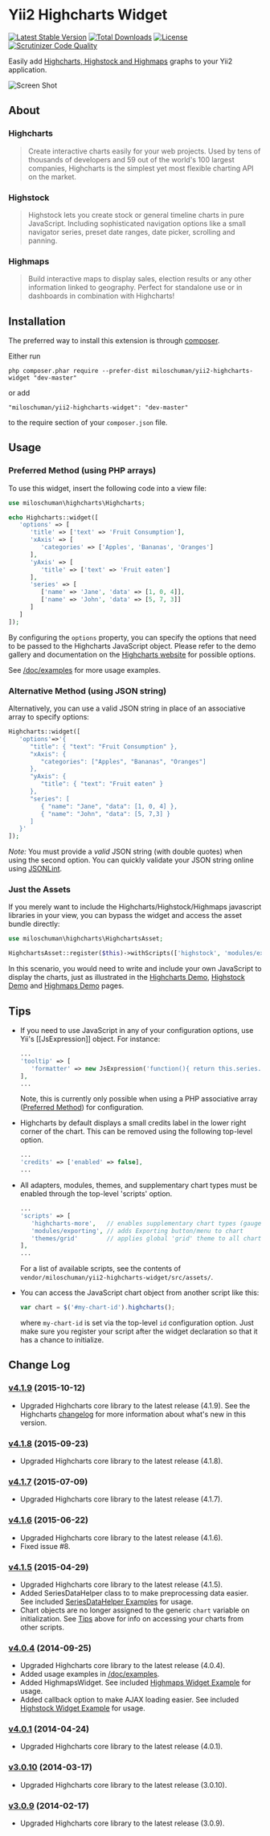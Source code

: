 Yii2 Highcharts Widget
======================

[![Latest Stable Version](https://poser.pugx.org/miloschuman/yii2-highcharts-widget/v/stable.png)](https://packagist.org/packages/miloschuman/yii2-highcharts-widget)
[![Total Downloads](https://poser.pugx.org/miloschuman/yii2-highcharts-widget/downloads.png)](https://packagist.org/packages/miloschuman/yii2-highcharts-widget)
[![License](https://poser.pugx.org/miloschuman/yii2-highcharts-widget/license.png)](https://packagist.org/packages/miloschuman/yii2-highcharts-widget)
[![Scrutinizer Code Quality](https://scrutinizer-ci.com/g/miloschuman/yii2-highcharts/badges/quality-score.png?b=master)](https://scrutinizer-ci.com/g/miloschuman/yii2-highcharts/?branch=master)

Easily add [Highcharts, Highstock and Highmaps](http://www.highcharts.com/) graphs to your Yii2 application.

![Screen Shot](http://www.yiiframework.com/extension/yii2-highcharts-widget/files/screenshot.png)


About
-----

### Highcharts ###
> Create interactive charts easily for your web projects. Used by tens of thousands of developers and 59 out of the world's 100 largest companies, Highcharts is the simplest yet most flexible charting API on the market.

### Highstock ###
> Highstock lets you create stock or general timeline charts in pure JavaScript. Including sophisticated navigation options like a small navigator series, preset date ranges, date picker, scrolling and panning.

### Highmaps ###
> Build interactive maps to display sales, election results or any other information linked to geography. Perfect for standalone use or in dashboards in combination with Highcharts!


Installation
------------

The preferred way to install this extension is through [composer](http://getcomposer.org/download/).

Either run

```
php composer.phar require --prefer-dist miloschuman/yii2-highcharts-widget "dev-master"
```

or add

```
"miloschuman/yii2-highcharts-widget": "dev-master"
```

to the require section of your `composer.json` file.


Usage
-----

### Preferred Method (using PHP arrays) ###

To use this widget, insert the following code into a view file:
```php
use miloschuman\highcharts\Highcharts;

echo Highcharts::widget([
   'options' => [
      'title' => ['text' => 'Fruit Consumption'],
      'xAxis' => [
         'categories' => ['Apples', 'Bananas', 'Oranges']
      ],
      'yAxis' => [
         'title' => ['text' => 'Fruit eaten']
      ],
      'series' => [
         ['name' => 'Jane', 'data' => [1, 0, 4]],
         ['name' => 'John', 'data' => [5, 7, 3]]
      ]
   ]
]);
```

By configuring the `options` property, you can specify the options that need to be passed to the Highcharts JavaScript object. Please refer to the demo gallery and documentation on the [Highcharts website](http://www.highcharts.com/) for possible options.

See [/doc/examples](https://github.com/miloschuman/yii2-highcharts/tree/master/doc/examples) for more usage examples.

### Alternative Method (using JSON string) ###

Alternatively, you can use a valid JSON string in place of an associative array to specify options:
```php
Highcharts::widget([
   'options'=>'{
      "title": { "text": "Fruit Consumption" },
      "xAxis": {
         "categories": ["Apples", "Bananas", "Oranges"]
      },
      "yAxis": {
         "title": { "text": "Fruit eaten" }
      },
      "series": [
         { "name": "Jane", "data": [1, 0, 4] },
         { "name": "John", "data": [5, 7,3] }
      ]
   }'
]);
```

*Note:* You must provide a *valid* JSON string (with double quotes) when using the second option. You can quickly validate your JSON string online using [JSONLint](http://jsonlint.com/).

### Just the Assets ###

If you merely want to include the Highcharts/Highstock/Highmaps javascript libraries in your view, you can bypass the widget and access the asset bundle directly:

```php
use miloschuman\highcharts\HighchartsAsset;

HighchartsAsset::register($this)->withScripts(['highstock', 'modules/exporting', 'modules/drilldown']);
```

In this scenario, you would need to write and include your own JavaScript to display the charts, just as illustrated in the [Highcharts Demo](http://www.highcharts.com/demo), [Highstock Demo](http://www.highcharts.com/stock/demo) and [Highmaps Demo](http://www.highcharts.com/maps/demo) pages.


Tips
----

* If you need to use JavaScript in any of your configuration options, use Yii's [[JsExpression]] object. For instance:

  ```php
  ...
  'tooltip' => [
     'formatter' => new JsExpression('function(){ return this.series.name; }')
  ],
  ...
  ```
  Note, this is currently only possible when using a PHP associative array ([Preferred Method](#preferred-method-using-php-arrays)) for configuration.
* Highcharts by default displays a small credits label in the lower right corner of the chart. This can be removed using the following top-level option.

  ```php
  ...
  'credits' => ['enabled' => false],
  ...
  ```
* All adapters, modules, themes, and supplementary chart types must be enabled through the top-level 'scripts' option.

  ```php
  ...
  'scripts' => [
     'highcharts-more',   // enables supplementary chart types (gauge, arearange, columnrange, etc.)
     'modules/exporting', // adds Exporting button/menu to chart
     'themes/grid'        // applies global 'grid' theme to all charts
  ],
  ...
  ```
  For a list of available scripts, see the contents of `vendor/miloschuman/yii2-highcharts-widget/src/assets/`.
* You can access the JavaScript chart object from another script like this:

  ```javascript
  var chart = $('#my-chart-id').highcharts();
  ```
  where `my-chart-id` is set via the top-level `id` configuration option. Just make sure you
  register your script after the widget declaration so that it has a chance to initialize.


Change Log
----------
### [v4.1.9](https://github.com/miloschuman/yii2-highcharts/releases/tag/v4.1.9) (2015-10-12) ###
* Upgraded Highcharts core library to the latest release (4.1.9). See the Highcharts [changelog](http://highcharts.com/documentation/changelog) for more information about what's new in this version.

### [v4.1.8](https://github.com/miloschuman/yii2-highcharts/releases/tag/v4.1.8) (2015-09-23) ###
* Upgraded Highcharts core library to the latest release (4.1.8).

### [v4.1.7](https://github.com/miloschuman/yii2-highcharts/releases/tag/v4.1.7) (2015-07-09) ###
* Upgraded Highcharts core library to the latest release (4.1.7).

### [v4.1.6](https://github.com/miloschuman/yii2-highcharts/releases/tag/v4.1.6) (2015-06-22) ###
* Upgraded Highcharts core library to the latest release (4.1.6).
* Fixed issue #8.

### [v4.1.5](https://github.com/miloschuman/yii2-highcharts/releases/tag/v4.1.5) (2015-04-29) ###
* Upgraded Highcharts core library to the latest release (4.1.5).
* Added SeriesDataHelper class to to make preprocessing data easier. See included [SeriesDataHelper Examples](https://github.com/miloschuman/yii2-highcharts/tree/master/doc/examples/series-data-helper.md) for usage.
* Chart objects are no longer assigned to the generic `chart` variable on initialization. See [Tips](#tips) above for info on accessing your charts from other scripts.

### [v4.0.4](https://github.com/miloschuman/yii2-highcharts/releases/tag/v4.0.4) (2014-09-25) ###
* Upgraded Highcharts core library to the latest release (4.0.4). 
* Added usage examples in [/doc/examples](https://github.com/miloschuman/yii2-highcharts/tree/master/doc/examples).
* Added HighmapsWidget. See included [Highmaps Widget Example](https://github.com/miloschuman/yii2-highcharts/tree/master/doc/examples/highmaps.md) for usage.
* Added callback option to make AJAX loading easier. See included [Highstock Widget Example](https://github.com/miloschuman/yii2-highcharts/tree/master/doc/examples/highstock.md) for usage.

### [v4.0.1](https://github.com/miloschuman/yii2-highcharts/releases/tag/v4.0.1) (2014-04-24) ###
* Upgraded Highcharts core library to the latest release (4.0.1).

### [v3.0.10](https://github.com/miloschuman/yii2-highcharts/releases/tag/v3.0.10) (2014-03-17) ###
* Upgraded Highcharts core library to the latest release (3.0.10).

### [v3.0.9](https://github.com/miloschuman/yii2-highcharts/releases/tag/v3.0.9) (2014-02-17) ###
* Upgraded Highcharts core library to the latest release (3.0.9).
